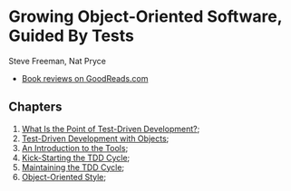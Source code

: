 # Growing Object-Oriented Software, Guided By Tests

Steve Freeman, Nat Pryce

- [Book reviews on GoodReads.com](https://www.goodreads.com/book/show/4268826-growing-object-oriented-software-guided-by-tests)

## Chapters

1. [What Is the Point of Test-Driven Development?](01_point_of_tdd.md);
2. [Test-Driven Development with Objects](02_tdd_with_objects.md);
3. [An Introduction to the Tools](03_introduction_to_the_tools.md);
4. [Kick-Starting the TDD Cycle](04_start_tdd_cycle.md);
5. [Maintaining the TDD Cycle](05_maintaining_tdd_cycle.md);
6. [Object-Oriented Style](06_object_oriented_style.md);
